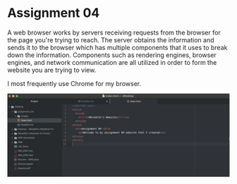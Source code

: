 # Assignment 04
 A web browser works by servers receiving requests from the browser for the page you're trying to reach. The server obtains the information and sends it to the browser which has multiple components that it uses to break down the information. Components such as rendering engines, browser engines, and network communication are all utilized in order to form the website you are trying to view.

 I most frequently use Chrome for my browser.

![screenshot](./images/assignment_04_screenshot.png)
